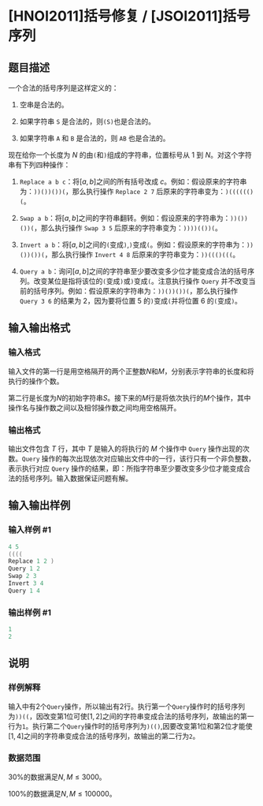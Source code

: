 # [HNOI2011]括号修复 / [JSOI2011]括号序列

## 题目描述

一个合法的括号序列是这样定义的：

1. 空串是合法的。

2. 如果字符串 `S` 是合法的，则`(S)`也是合法的。

3. 如果字符串 `A` 和 `B` 是合法的，则 `AB` 也是合法的。

现在给你一个长度为 $N$ 的由`(`和`)`组成的字符串，位置标号从 $1$ 到 $N$。对这个字符串有下列四种操作：

1. `Replace a b c`：将$[a,b]$之间的所有括号改成 $c$。例如：假设原来的字符串为：`))())())(`，那么执行操作 `Replace 2 7` 后原来的字符串变为：`)(((((()(`。

2. `Swap a b`：将$[a,b]$之间的字符串翻转。例如：假设原来的字符串为：`))())())(`，那么执行操作 `Swap 3 5` 后原来的字符串变为：`))))(())(`。

3. `Invert a b`：将$[a,b]$之间的`(`变成`)`,`)`变成`(`。例如：假设原来的字符串为：`))())())(`，那么执行操作 `Invert 4 8` 后原来的字符串变为：`))((()(((`。

4. `Query a b`：询问$[a,b]$之间的字符串至少要改变多少位才能变成合法的括号序列。改变某位是指将该位的`(`变成`)`或`)`变成`(`。注意执行操作 `Query` 并不改变当前的括号序列。例如：假设原来的字符串为：`))())())(`，那么执行操作 `Query 3 6` 的结果为 $2$，因为要将位置 $5$ 的`)`变成`(`并将位置 $6$ 的`(`变成`)`。

## 输入输出格式

### 输入格式

输入文件的第一行是用空格隔开的两个正整数$N$和$M$，分别表示字符串的长度和将执行的操作个数。

第二行是长度为$N$的初始字符串$S$。接下来的$M$行是将依次执行的$M$个操作，其中操作名与操作数之间以及相邻操作数之间均用空格隔开。

### 输出格式

输出文件包含 $T$ 行，其中 $T$ 是输入的将执行的 $M$ 个操作中 `Query` 操作出现的次数。`Query` 操作的每次出现依次对应输出文件中的一行，该行只有一个非负整数，表示执行对应 `Query` 操作的结果，即：所指字符串至少要改变多少位才能变成合法的括号序列。输入数据保证问题有解。

## 输入输出样例

### 输入样例 #1

```cpp
4 5
((((
Replace 1 2 )
Query 1 2
Swap 2 3
Invert 3 4
Query 1 4
```


### 输出样例 #1

```cpp
1
2

```
## 说明

### 样例解释

输入中有$2$个`Query`操作，所以输出有$2$行。执行第一个`Query`操作时的括号序列为`))((`，因改变第$1$位可使$[1,2]$之间的字符串变成合法的括号序列，故输出的第一行为`1`。执行第二个`Query`操作时的括号序列为`)(()`,因要改变第$1$位和第$2$位才能使$[1,4]$之间的字符串变成合法的括号序列，故输出的第二行为`2`。

### 数据范围

30%的数据满足$N,M≤3000$。

100%的数据满足$N,M≤100000$。

